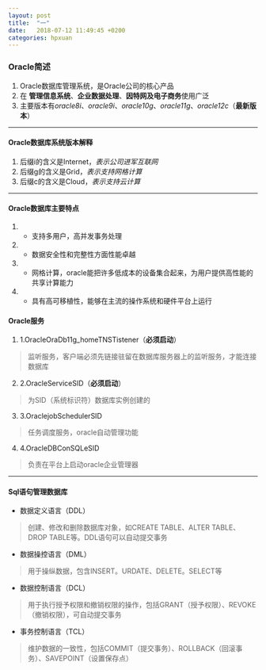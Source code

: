 ```yaml
---
layout: post
title:  "一"
date:   2018-07-12 11:49:45 +0200
categories: hpxuan
---
```

### Oracle简述  
1. Oracle数据库管理系统，是Oracle公司的核心产品  
2. 在 **管理信息系统**、**企业数据处理**、**因特网及电子商务**使用广泛  
3. 主要版本有*oracle8i*、*oracle9i*、*oracle10g*、*oracle11g*、*oracle12c*（**最新版本**）

---

#### Oracle数据库系统版本解释  
1. 后缀i的含义是Internet，*表示公司进军互联网*  
2. 后缀g的含义是Grid，*表示支持网格计算*  
3. 后缀c的含义是Cloud，*表示支持云计算*

---

#### Oracle数据库主要特点  
1. - 支持多用户，高并发事务处理  
2. - 数据安全性和完整性方面性能卓越  
3. - 网格计算，oracle能把许多低成本的设备集合起来，为用户提供高性能的共享计算能力  
4. - 具有高可移植性，能够在主流的操作系统和硬件平台上运行

#### Oracle服务  
1. 1.OracleOraDb11g_homeTNSTistener（**必须启动**）  
 > 监听服务，客户端必须先链接驻留在数据库服务器上的监听服务，才能连接数据库  
2. 2.OracleServiceSID（**必须启动**）  
> 为SID（系统标识符）数据库实例创建的  
3. 3.OraclejobSchedulerSID  
>任务调度服务，oracle自动管理功能  
4. 4.OracleDBConSQLeSID  
 >负责在平台上启动oracle企业管理器  

---

#### Sql语句管理数据库  
* 数据定义语言（DDL）  
> 创建、修改和删除数据库对象，如CREATE TABLE、ALTER TABLE、DROP TABLE等。DDL语句可以自动提交事务

* 数据操控语言（DML）  
> 用于操纵数据，包含INSERT。URDATE、DELETE。SELECT等

* 数据控制语言（DCL）  
> 用于执行授予权限和撤销权限的操作，包括GRANT（授予权限）、REVOKE（撤销权限），可自动提交事务

* 事务控制语言（TCL）  
> 维护数据的一致性，包括COMMIT（提交事务）、ROLLBACK（回滚事务）、SAVEPOINT（设置保存点）  
